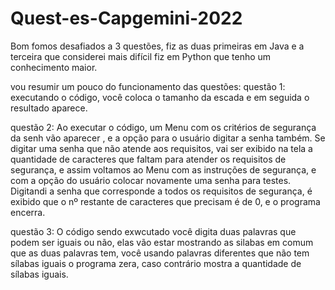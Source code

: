 # Quest-es-Capgemini-2022
Bom fomos desafiados a 3 questões, fiz as duas primeiras em Java e a terceira que considerei mais difícil fiz em Python que tenho um conhecimento maior.  
 
vou resumir um pouco do funcionamento das questões:
questão 1: executando o código, você coloca o tamanho da escada e em seguida o resultado aparece.

 questão 2: Ao executar o código, um Menu com os critérios de segurança da senh vão aparecer , e a opção para o usuário digitar a senha também. Se digitar uma senha que não atende aos requisitos, vai ser  exibido na tela a quantidade de caracteres que faltam para atender os requisitos de segurança, e assim voltamos ao Menu com as instruções de segurança, e com a opção do usuário colocar novamente uma senha para testes.
 Digitandi  a senha que corresponde a todos os requisitos de segurança, é exibido que o nº restante de caracteres que precisam é de 0, e o programa  encerra.
 
 questão 3: O código sendo exwcutado você digita duas palavras que podem ser iguais ou não, elas vão estar mostrando as silabas em comum que as duas palavras tem, você  usando palavras diferentes que não tem sílabas iguais o programa zera, caso contrário mostra a quantidade de sílabas iguais.
